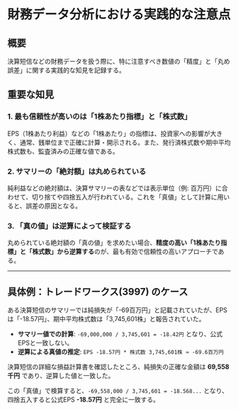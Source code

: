 # 財務データ分析における実践的な注意点

## 概要

決算短信などの財務データを扱う際に、特に注意すべき数値の「精度」と「丸め誤差」に関する実践的な知見を記録する。

## 重要な知見

### 1. 最も信頼性が高いのは「1株あたり指標」と「株式数」

EPS（1株あたり利益）などの「1株あたり」の指標は、投資家への影響が大きく、通常、銭単位まで正確に計算・開示される。また、発行済株式数や期中平均株式数も、監査済みの正確な値である。

### 2. サマリーの「絶対額」は丸められている

純利益などの絶対額は、決算サマリーの表などでは表示単位（例: 百万円）に合わせて、切り捨てや四捨五入が行われている。これを「真値」として計算に用いると、誤差の原因となる。

### 3. 「真の値」は逆算によって検証する

丸められている絶対額の「真の値」を求めたい場合、**精度の高い「1株あたり指標」と「株式数」から逆算する**のが、最も有効で信頼性の高いアプローチである。

---

## 具体例：トレードワークス(3997) のケース

ある決算短信のサマリーでは純損失が「-69百万円」と記載されていたが、EPSは「-18.57円」、期中平均株式数は「3,745,601株」と報告されていた。

-   **サマリー値での計算**: `-69,000,000 / 3,745,601 = -18.42円` となり、公式EPSと一致しない。
-   **逆算による真値の推定**: `EPS -18.57円 * 株式数 3,745,601株 ≈ -69.6百万円`

決算短信の詳細な損益計算書を確認したところ、純損失の正確な金額は **69,558千円** であり、逆算した値と一致した。

この「真値」で検算すると、`-69,558,000 / 3,745,601 = -18.568...` となり、四捨五入すると公式EPS **-18.57円** と完全に一致する。
